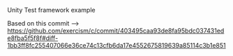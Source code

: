 Unity Test framework example

Based on this commit --> https://github.com/exercism/c/commit/403495caa93de8fa95bdc037431ede8fba5f5f8f#diff-1bb3ff8fc255407066e36ce74c13cfb6da17e4552675819639a85114c3b1e851
